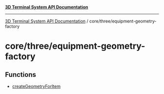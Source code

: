 [**3D Terminal System API Documentation**](../../../README.md)

***

[3D Terminal System API Documentation](../../../README.md) / core/three/equipment-geometry-factory

# core/three/equipment-geometry-factory

## Functions

- [createGeometryForItem](functions/createGeometryForItem.md)

